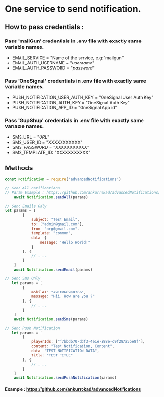 # One service to send notification.

## How to pass credentials : 
### Pass 'mailGun' credentials in .env file with exactly same variable names.
- EMAIL_SERVICE = "Name of the service, e.g: 'mailgun'"
- EMAIL_AUTH_USERNAME = "*username*"
- EMAIL_AUTH_PASSWORD = "*password*"


### Pass 'OneSignal' credentials in .env file with exactly same variable names.
- PUSH_NOTIFICATION_USER_AUTH_KEY = "OneSignal User Auth Key"
- PUSH_NOTIFICATION_AUTH_KEY = "OneSignal Auth Key"
- PUSH_NOTIFICATION_APP_ID = "OneSignal App id"


### Pass 'GupShup' credentials in .env file with exactly same variable names.
- SMS_URL = "*URL*"
- SMS_USER_ID = "XXXXXXXXXXX"
- SMS_PASSWORD = "XXXXXXXXXXX"
- SMS_TEMPLATE_ID: "XXXXXXXXXXX"


## Methods

```javascript
const Notification = require('advancedNotifications')

// Send All notifications
// Param Example : https://github.com/ankurrokad/advancedNotifications/blob/master/params.json
    await Notification.sendAll(params)

// Send Emails Only
let params = [
        {
            subject: "Test Email",
            to: ["admin@gmail.com"],
            from: "org@gmail.com",
            template: "common",
            data: {
                message: "Hello World!"
            }
        }, {
            // ....
        }
    ]
    await Notification.sendEmail(params)

// Send Sms Only
   let params = [
        {
            mobiles: "+918866949366",
            message: "Hii, How are you ?"
        }, {
            // ....
        }
    ]
    await Notification.sendSms(params)

// Send Push Notification
   let params = [
        {
            playerIds: ["f7bbdb70-ddf3-4e1e-a88e-c9f287a5be8f"],
            content: "Test Notification, Content",
            data: "TEST NOTIFICATION DATA",
            title: "TEST TITLE"
        }, {
            // ....
        }
    ]
    await Notification.sendPushNotification(params)

```

#### Example : https://github.com/ankurrokad/advancedNotifications




